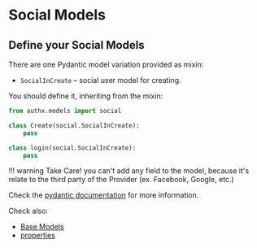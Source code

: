 # Social Models

## Define your Social Models

There are one Pydantic model variation provided as mixin:

- `SocialInCreate` – social user model for creating.

You should define it, inheriting from the mixin:

```py
from authx.models import social

class Create(social.SocialInCreate):
    pass

class login(social.SocialInCreate):
    pass
```

!!! warning Take Care! you can't add any field to the model, because it's relate
to the third party of the Provider (ex. Facebook, Google, etc.)

Check the
[pydantic documentation](https://pydantic-docs.helpmanual.io/usage/models/) for
more information.

Check also:

- [Base Models](base.md)
- [properties](properties.md)
